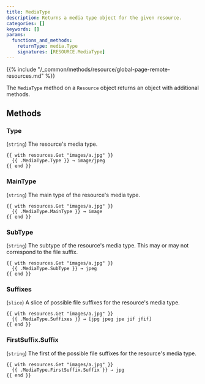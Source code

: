 ```yaml
---
title: MediaType
description: Returns a media type object for the given resource.
categories: []
keywords: []
params:
  functions_and_methods:
    returnType: media.Type
    signatures: [RESOURCE.MediaType]
---
```


{{% include "/_common/methods/resource/global-page-remote-resources.md" %}}

The `MediaType` method on a `Resource` object returns an object with additional methods.

## Methods

### Type

(`string`) The resource's media type.

```go-html-template
{{ with resources.Get "images/a.jpg" }}
  {{ .MediaType.Type }} → image/jpeg
{{ end }}
```

### MainType

(`string`) The main type of the resource's media type.

```go-html-template
{{ with resources.Get "images/a.jpg" }}
  {{ .MediaType.MainType }} → image
{{ end }}
```

### SubType

(`string`) The subtype of the resource's media type. This may or may not correspond to the file suffix.

```go-html-template
{{ with resources.Get "images/a.jpg" }}
  {{ .MediaType.SubType }} → jpeg
{{ end }}
```

### Suffixes

(`slice`) A slice of possible file suffixes for the resource's media type.

```go-html-template
{{ with resources.Get "images/a.jpg" }}
  {{ .MediaType.Suffixes }} → [jpg jpeg jpe jif jfif]
{{ end }}
```

### FirstSuffix.Suffix

(`string`) The first of the possible file suffixes for the resource's media type.

```go-html-template
{{ with resources.Get "images/a.jpg" }}
  {{ .MediaType.FirstSuffix.Suffix }} → jpg
{{ end }}
```
